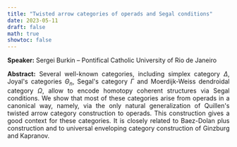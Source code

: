 ```yaml
---
title: "Twisted arrow categories of operads and Segal conditions"
date: 2023-05-11
draft: false
math: true
showtoc: false
---
```


**Speaker:** Sergei Burkin – Pontifical Catholic University of Rio de Janeiro

**Abstract:** Several well-known categories, including simplex category $\Delta$, Joyal's categories $\Theta_n$, Segal's category $\Gamma$ and Moerdijk-Weiss dendroidal category $\Omega$, allow to encode homotopy coherent structures via Segal conditions. We show that most of these categories arise from operads in a canonical way, namely, via the only natural generalization of Quillen's twisted arrow category construction to operads. This construction gives a good context for these categories. It is closely related to Baez-Dolan plus construction and to universal enveloping category construction of Ginzburg and Kapranov.


<style>body {text-align: justify}</style>